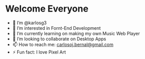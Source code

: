 # Welcome Everyone
- 👋 I’m @karlosg3
- 👀 I’m interested in Fornt-End Development
- 🌱 I’m currently learning on making my own Music Web Player
- 💞️ I’m looking to collaborate on Desktop Apps
- 📫 How to reach me: carlosoj.bernal@gmail.com
- ⚡ Fun fact: I love Pixel Art

<!---
karlosg3/karlosg3 is a ✨ special ✨ repository because its `README.md` (this file) appears on your GitHub profile.
You can click the Preview link to take a look at your changes.
--->

